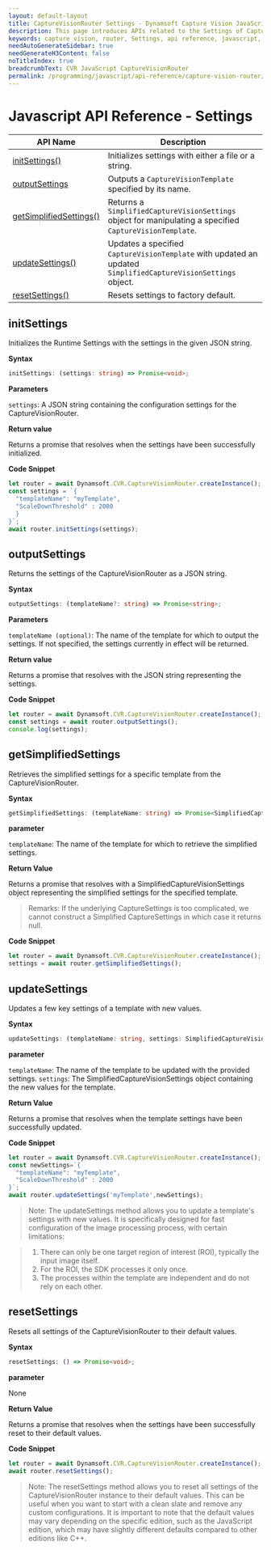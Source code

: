 ```yaml
---
layout: default-layout
title: CaptureVisionRouter Settings - Dynamsoft Capture Vision JavaScript Edition API
description: This page introduces APIs related to the Settings of CaptureVisionRouter of Dynamsoft Capture Vision JavaScript Edition.
keywords: capture vision, router, Settings, api reference, javascript, js
needAutoGenerateSidebar: true
needGenerateH3Content: false
noTitleIndex: true
breadcrumbText: CVR JavaScript CaptureVisionRouter
permalink: /programming/javascript/api-reference/capture-vision-router/settings.html
---
```


# Javascript API Reference - Settings

| API Name                                          | Description                                                                                                   |
| ------------------------------------------------- | ------------------------------------------------------------------------------------------------------------- |
| [initSettings()](#initsettings)                   | Initializes settings with either a file or a string.                                                          |
| [outputSettings](#outputsettings)                 | Outputs a `CaptureVisionTemplate` specified by its name.                                                      |
| [getSimplifiedSettings()](#getsimplifiedsettings) | Returns a `SimplifiedCaptureVisionSettings` object for manipulating a specified `CaptureVisionTemplate`.      |
| [updateSettings()](#updatesettings)               | Updates a specified `CaptureVisionTemplate` with updated an updated `SimplifiedCaptureVisionSettings` object. |
| [resetSettings()](#resetsettings)                 | Resets settings to factory default.                                                                           |


## initSettings

Initializes the Runtime Settings with the settings in the given JSON string.

**Syntax**

```ts
initSettings: (settings: string) => Promise<void>;
```

**Parameters**

`settings`: A JSON string containing the configuration settings for the CaptureVisionRouter.

**Return value**

Returns a promise that resolves when the settings have been successfully initialized.

**Code Snippet**

```ts
let router = await Dynamsoft.CVR.CaptureVisionRouter.createInstance();
const settings = `{
  "templateName": "myTemplate",
  "ScaleDownThreshold" : 2000
  }
}`;
await router.initSettings(settings);
```

## outputSettings

Returns the settings of the CaptureVisionRouter as a JSON string.

**Syntax**

```ts
outputSettings: (templateName?: string) => Promise<string>;
```

**Parameters**

`templateName (optional)`: The name of the template for which to output the settings. If not specified, the settings currently in effect will be returned.

**Return value**

Returns a promise that resolves with the JSON string representing the settings.

**Code Snippet**

```ts
let router = await Dynamsoft.CVR.CaptureVisionRouter.createInstance();
const settings = await router.outputSettings();
console.log(settings);
```

## getSimplifiedSettings

Retrieves the simplified settings for a specific template from the CaptureVisionRouter.

**Syntax**

```ts
getSimplifiedSettings: (templateName: string) => Promise<SimplifiedCaptureVisionSettings | null>;
```

**parameter**

`templateName`: The name of the template for which to retrieve the simplified settings.

**Return Value**

Returns a promise that resolves with a SimplifiedCaptureVisionSettings object representing the simplified settings for the specified template.
> Remarks: If the underlying CaptureSettings is too complicated, we cannot construct a Simplified CaptureSettings in which case it returns null.

**Code Snippet**

```ts
let router = await Dynamsoft.CVR.CaptureVisionRouter.createInstance();
settings = await router.getSimplifiedSettings();
```

## updateSettings

Updates a few key settings of a template with new values.

**Syntax**

```ts
updateSettings: (templateName: string, settings: SimplifiedCaptureVisionSettings) => Promise<void>;
```

**parameter**

`templateName`: The name of the template to be updated with the provided settings.
`settings`: The SimplifiedCaptureVisionSettings object containing the new values for the template.

**Return Value**

Returns a promise that resolves when the template settings have been successfully updated.

**Code Snippet**

```ts
let router = await Dynamsoft.CVR.CaptureVisionRouter.createInstance();
const newSettings=`{
  "templateName": "myTemplate",
  "ScaleDownThreshold" : 2000
}`;
await router.updateSettings('myTemplate',newSettings);
```
> Note: The updateSettings method allows you to update a template's settings with new values. It is specifically designed for fast configuration of the image processing process, with certain limitations:

> 1. There can only be one target region of interest (ROI), typically the input image itself.
> 2. For the ROI, the SDK processes it only once.
> 3. The processes within the template are independent and do not rely on each other.

## resetSettings

Resets all settings of the CaptureVisionRouter to their default values.

**Syntax**

```ts
resetSettings: () => Promise<void>;
```

**parameter**

None

**Return Value**

Returns a promise that resolves when the settings have been successfully reset to their default values.

**Code Snippet**

```ts
let router = await Dynamsoft.CVR.CaptureVisionRouter.createInstance();
await router.resetSettings();
```
> Note: The resetSettings method allows you to reset all settings of the CaptureVisionRouter instance to their default values. This can be useful when you want to start with a clean slate and remove any custom configurations. It is important to note that the default values may vary depending on the specific edition, such as the JavaScript edition, which may have slightly different defaults compared to other editions like C++.